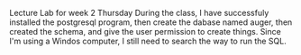 Lecture Lab for week 2 Thursday
During the class, I have successfuly installed the postgresql program, then create the dabase named auger,
then created the schema, and give the user permission to create things.
Since I'm using a Windos computer, I still need to search the way to run the SQL.
